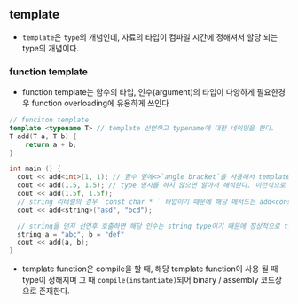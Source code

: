 ## template

- `template`은 `type`의 개념인데, 자료의 타입이 컴파일 시간에 정해져서 할당 되는 type의 개념이다.

### function template

- function template는 함수의 타입, 인수(argument)의 타입이 다양하게 필요한경우 function overloading에 유용하게 쓰인다

```cpp
// funciton template
template <typename T> // template 선언하고 typename에 대한 네이밍을 한다.
T add(T a, T b) {
	return a + b;
}

int main () {
  cout << add<int>(1, 1); // 함수 옆에<>`angle bracket`을 사용해서 template function의 type을 명시 할 수 있다.
  cout << add(1.5, 1.5); // type 명시를 하지 않으면 알아서 해석한다. 이런식으로 자동적으로 타입을 지정해주는 것을 `type deduction`이라 고한다.
  cout << add(1.5f, 1.5f);
  // string 리터럴의 경우 `const char * ` 타입이기 때문에 해당 메서드는 add<const char * >로 type deduction되어 인스턴스 화 된다. 따라서 이러한 경우는 <string>명시를 해주어야 한다.
  cout << add<string>("asd", "bcd");

  // string을 먼저 선언후 호출하면 해당 인수는 string type이기 때문에 정상적으로 type deduction된다.
  string a = "abc", b = "def"
  cout << add(a, b);
}
```

- template function은 compile을 할 때, 해당 template function이 사용 될 때 type이 정해지며 그 때 `compile(instantiate)`되어 binary / assembly 코드상으로 존재한다.
